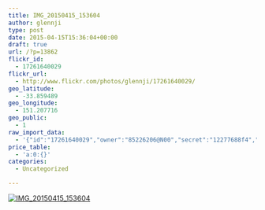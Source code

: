 ```yaml
---
title: IMG_20150415_153604
author: glennji
type: post
date: 2015-04-15T15:36:04+00:00
draft: true
url: /?p=13862
flickr_id:
  - 17261640029
flickr_url:
  - http://www.flickr.com/photos/glennji/17261640029/
geo_latitude:
  - -33.859489
geo_longitude:
  - 151.207716
geo_public:
  - 1
raw_import_data:
  - '{"id":"17261640029","owner":"85226206@N00","secret":"12277688f4","server":"8781","farm":9,"title":"IMG_20150415_153604","ispublic":0,"isfriend":0,"isfamily":0,"description":{"_content":""},"dateupload":"1431161189","lastupdate":"1431161202","datetaken":"2015-04-15 15:36:04","datetakengranularity":"0","datetakenunknown":"0","ownername":"glennji","tags":"","machine_tags":"","originalsecret":"2cbf20f7b8","originalformat":"jpg","latitude":"-33.859489","longitude":"151.207716","accuracy":"16","context":0,"place_id":"uyU97kpTVLseY.4z4g","woeid":"26198434","geo_is_family":0,"geo_is_friend":0,"geo_is_contact":0,"geo_is_public":0,"media":"photo","media_status":"ready","url_o":"https://farm9.staticflickr.com/8781/17261640029_2cbf20f7b8_o.jpg","height_o":"4208","width_o":"3120"}'
price_table:
  - 'a:0:{}'
categories:
  - Uncategorized

---
```

<p class="flickr-image">
  <a href="http://www.flickr.com/photos/glennji/17261640029/" class="flickr-link"><img src="http://i2.wp.com/glennji.com/wp-content/uploads/2015/04/17261640029_2cbf20f7b8_o.jpg?fit=1024%2C1024" width="" height="" alt="IMG_20150415_153604" class="keyring-img" /></a>
</p>
